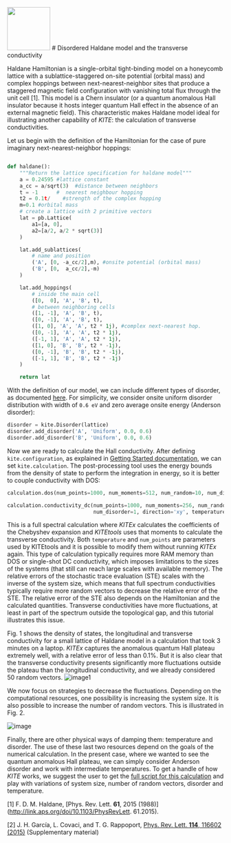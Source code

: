 <img src=https://user-images.githubusercontent.com/39924384/41094707-9e4ead6e-6a25-11e8-9e16-070a3236c8da.png width="100">
# Disordered Haldane model and the transverse conductivity

Haldane Hamiltonian is a single-orbital tight-binding model on a honeycomb lattice with a sublattice-staggered on-site potential (orbital mass) and complex hoppings between next-nearest-neighbor sites that produce a staggered magnetic field configuration with vanishing total flux through the unit cell [1].  This model  is a Chern insulator (or a quantum anomalous Hall insulator because it hosts integer quantum Hall effect in the absence of an external magnetic field). This characteristic makes Haldane model ideal for  illustrating another capability of *KITE*: the calculation of transverse conductivities.

Let us begin with the definition of the Hamiltonian for the case of pure imaginary next-nearest-neighbor hoppings:

```python

def haldane():
    """Return the lattice specification for haldane model"""
    a = 0.24595 #lattice constant
    a_cc = a/sqrt(3)  #distance between neighbors
    t = -1      #  nearest neighbour hopping
    t2 = 0.1t/    #strength of the complex hopping
    m=0.1 #orbital mass
    # create a lattice with 2 primitive vectors
    lat = pb.Lattice(
        a1=[a, 0],
        a2=[a/2, a/2 * sqrt(3)]
    )

    lat.add_sublattices(
        # name and position
        ('A', [0, -a_cc/2],m), #onsite potential (orbital mass)
        ('B', [0,  a_cc/2],-m)
    )

    lat.add_hoppings(
        # inside the main cell
        ([0,  0], 'A', 'B', t),
        # between neighboring cells
        ([1, -1], 'A', 'B', t),
        ([0, -1], 'A', 'B', t),
        ([1, 0], 'A', 'A', t2 * 1j), #complex next-nearest hop.
        ([0, -1], 'A', 'A', t2 * 1j),
        ([-1, 1], 'A', 'A', t2 * 1j),
        ([1, 0], 'B', 'B', t2 * -1j),
        ([0, -1], 'B', 'B', t2 * -1j),
        ([-1, 1], 'B', 'B', t2 * -1j)
    )

    return lat
```
With the definition of our model, we can include different types of disorder, as documented [here](https://quantum-kite.com/category/capabilities/adding-disorder/). For simplicity, we consider onsite uniform disorder distribution with width of ```0.6 eV``` and zero average onsite energy (Anderson disorder):

```python
disorder = kite.Disorder(lattice)
disorder.add_disorder('A', 'Uniform', 0.0, 0.6)
disorder.add_disorder('B', 'Uniform', 0.0, 0.6)
```

Now we are ready to calculate the Hall conductivity. After defining `kite.configuration`, as explained in [Getting Started documentation](https://quantum-kite.com/category/getting-started/), we can set `kite.calculation`. The post-processing tool uses the energy bounds from the density of state to perform the integration in energy, so it is better to couple conductivity with DOS:

```python
calculation.dos(num_points=1000, num_moments=512, num_random=10, num_disorder=1)

calculation.conductivity_dc(num_points=1000, num_moments=256, num_random=50,
                            num_disorder=1, direction='xy', temperature=50)
```
This is a full spectral calculation where *KITEx* calculates the coefficients of the Chebyshev expansion and *KITEtools* uses that moments to calculate the transverse conductivity. Both `temperature` and `num_points` are parameters used by KITEtools and it is possible to modify them without running *KITEx* again. This type of calculation typically requires more RAM memory than DOS or single-shot DC conductivity, which imposes limitations to the sizes of the systems (that still can reach large scales with available memory). The relative errors of the stochastic trace evaluation (STE) scales with the inverse of the system size, which means that full spectrum conductivities typically require more random vectors to decrease the relative error of the STE. The relative error of the STE also depends on the Hamiltonian and the calculated quantities. Transverse conductivities have more fluctuations, at least in part of the spectrum outside the topological gap, and this tutorial illustrates this issue.

Fig. 1 shows the density of states, the longitudinal and transverse conductivity for a small lattice of Haldane model in a calculation that took 3 minutes on a laptop. *KITEx* captures the anomalous quantum Hall plateau extremely well, with a relative error of less than 0.1%. But it is also clear that the transverse conductivity presents significantly more fluctuations outside the plateau than the longitudinal conductivity, and we already considered 50 random vectors.
![image1](https://user-images.githubusercontent.com/39924384/41204808-bd373966-6cbf-11e8-87b6-93e911dd2604.png)

We now focus on strategies to decrease the fluctuations. Depending on the computational resources, one possibility is increasing the system size. It is also possible to increase the number of random vectors.
This is illustrated in Fig. 2.

![image](https://user-images.githubusercontent.com/39924384/41204811-c811f8bc-6cbf-11e8-84e2-1da292bda502.png)

Finally, there are other physical ways of damping them: temperature and disorder. The use of these last two resources depend on the goals of the numerical calculation. In the present case, where we wanted to see the quantum anomalous Hall plateau, we can simply consider Anderson disorder and work with intermediate temperatures. To get a handle of how *KITE* works, we suggest the user to get the [full script for this calculation](https://gist.github.com/quantum-kite/4bfad15826a0680fbfae0afa9d2dfb6e) and play with variations of system size, number of random vectors, disorder and temperature.

[1] F. D. M. Haldane, [Phys. Rev. Lett. **61**, 2015 (1988)](http://link.aps.org/doi/10.1103/PhysRevLett.
61.2015).

[2] J. H. García, L. Covaci, and T. G. Rappoport, [Phys. Rev. Lett. **114**, 116602 (2015)](https://doi.org/10.1103/PhysRevLett.114.116602) (Supplementary material)